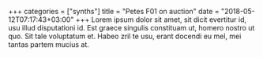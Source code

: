 +++
categories = ["synths"]
title = "Petes F01 on auction"
date = "2018-05-12T07:17:43+03:00"
+++
Lorem ipsum dolor sit amet, sit dicit evertitur id, usu illud disputationi id. Est graece singulis constituam ut, homero nostro ut quo. Sit tale voluptatum et. Habeo zril te usu, erant docendi eu mel, mei tantas partem mucius at.
